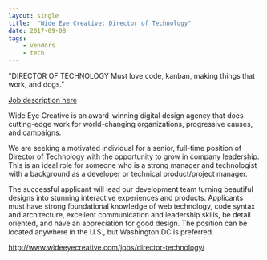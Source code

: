 ```yaml
---
layout: single
title:  "Wide Eye Creative: Director of Technology"
date: 2017-09-08
tags: 
    - vendors
    - tech
---
```


"DIRECTOR OF TECHNOLOGY
Must love code, kanban, making things that work, and dogs."

[Job description here](http://www.wideeyecreative.com/jobs/director-technology/)

Wide Eye Creative is an award-winning digital design agency that does cutting-edge work for world-changing organizations, progressive causes, and campaigns.

We are seeking a motivated individual for a senior, full-time position of Director of Technology with the opportunity to grow in company leadership. This is an ideal role for someone who is a strong manager and technologist with a background as a developer or technical product/project manager.

The successful applicant will lead our development team turning beautiful designs into stunning interactive experiences and products. Applicants must have strong foundational knowledge of web technology, code syntax and architecture, excellent communication and leadership skills, be detail oriented, and have an appreciation for good design. The position can be located anywhere in the U.S., but Washington DC is preferred.

http://www.wideeyecreative.com/jobs/director-technology/
